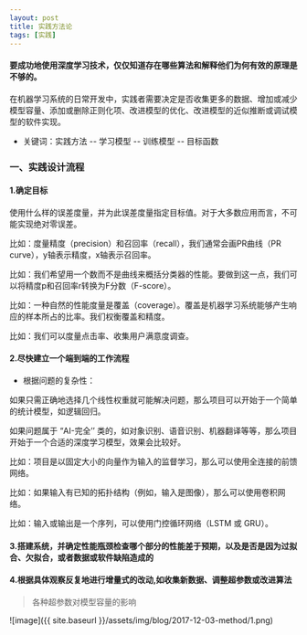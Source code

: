 ```yaml
---
layout: post
title: 实践方法论
tags: [实践]
---
```

#### 要成功地使用深度学习技术，仅仅知道存在哪些算法和解释他们为何有效的原理是不够的。

在机器学习系统的日常开发中，实践者需要决定是否收集更多的数据、增加或减少模型容量、添加或删除正则化项、改进模型的优化、改进模型的近似推断或调试模型的软件实现。

* 关键词：实践方法 -- 学习模型 -- 训练模型 -- 目标函数

### 一、实践设计流程

#### 1.确定目标

使用什么样的误差度量，并为此误差度量指定目标值。对于大多数应用而言，不可能实现绝对零误差。

比如：度量精度（precision）和召回率（recall），我们通常会画PR曲线（PR curve），y轴表示精度，x轴表示召回率。

比如：我们希望用一个数而不是曲线来概括分类器的性能。要做到这一点，我们可以将精度p和召回率r转换为F分数（F-score）。

比如：一种自然的性能度量是覆盖（coverage）。覆盖是机器学习系统能够产生响应的样本所占的比率。我们权衡覆盖和精度。

比如：我们可以度量点击率、收集用户满意度调查。

#### 2.尽快建立一个端到端的工作流程

* 根据问题的复杂性：

如果只需正确地选择几个线性权重就可能解决问题，那么项目可以开始于一个简单的统计模型，如逻辑回归。

如果问题属于 “AI-完全’’ 类的，如对象识别、语音识别、机器翻译等等，那么项目开始于一个合适的深度学习模型，效果会比较好。

比如：项目是以固定大小的向量作为输入的监督学习，那么可以使用全连接的前馈网络。

比如：如果输入有已知的拓扑结构（例如，输入是图像），那么可以使用卷积网络。

比如：输入或输出是一个序列，可以使用门控循环网络（LSTM 或 GRU）。

#### 3.搭建系统，并确定性能瓶颈检查哪个部分的性能差于预期，以及是否是因为过拟合、欠拟合，或者数据或软件缺陷造成的

#### 4.根据具体观察反复地进行增量式的改动,如收集新数据、调整超参数或改进算法

>各种超参数对模型容量的影响

![image]({{ site.baseurl }}/assets/img/blog/2017-12-03-method/1.png)


